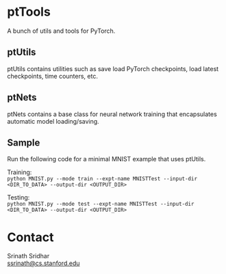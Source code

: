 # ptTools
A bunch of utils and tools for PyTorch.

## ptUtils
ptUtils contains utilities such as save load PyTorch checkpoints, load latest checkpoints, time counters, etc.

## ptNets
ptNets contains a base class for neural network training that encapsulates automatic model loading/saving.

## Sample
Run the following code for a minimal MNIST example that uses ptUtils.

Training:  
`python MNIST.py --mode train --expt-name MNISTTest --input-dir <DIR_TO_DATA> --output-dir <OUTPUT_DIR>`


Testing:  
`python MNIST.py --mode test --expt-name MNISTTest --input-dir <DIR_TO_DATA> --output-dir <OUTPUT_DIR>`

# Contact
Srinath Sridhar  
[ssrinath@cs.stanford.edu][1]

[1]: [mailto:ssrinath@cs.stanford.edu]
